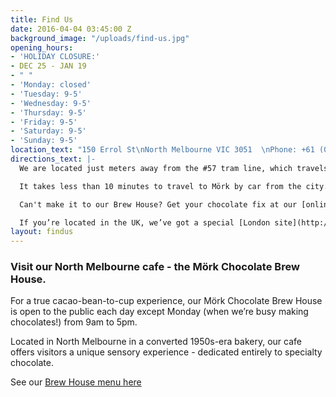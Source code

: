```yaml
---
title: Find Us
date: 2016-04-04 03:45:00 Z
background_image: "/uploads/find-us.jpg"
opening_hours:
- 'HOLIDAY CLOSURE:'
- DEC 25 - JAN 19
- " "
- 'Monday: closed'
- 'Tuesday: 9-5'
- 'Wednesday: 9-5'
- 'Thursday: 9-5'
- 'Friday: 9-5'
- 'Saturday: 9-5'
- 'Sunday: 9-5'
location_text: "150 Errol St\nNorth Melbourne VIC 3051  \nPhone: +61 (03) 9328 1386\n\n[store@morkchocolate.com.au](mailto:store@morkchocolate.com.au)"
directions_text: |-
  We are located just meters away from the #57 tram line, which travels directly to and from Melbourne CBD.

  It takes less than 10 minutes to travel to Mörk by car from the city. It's also short walk or bike ride from Queen Vic Market, if you need some relaxation in between the bustling energy of Melbourne's crowds.

  Can't make it to our Brew House? Get your chocolate fix at our [online store](http://store.morkchocolate.com.au).

  If you’re located in the UK, we’ve got a special [London site](http://morkchocolate.co.uk) just for you."
layout: findus
---
```


### Visit our North Melbourne cafe - the Mörk Chocolate Brew House.

For a true cacao-bean-to-cup experience, our Mörk Chocolate Brew House is open to the public each day except Monday (when we’re busy making chocolates!) from 9am to 5pm.


Located in North Melbourne in a converted 1950s-era bakery, our cafe offers visitors a unique sensory experience - dedicated entirely to specialty chocolate.

See our <a href="/uploads/MORK_MENU.pdf" target="_blank">Brew House menu here</a>
